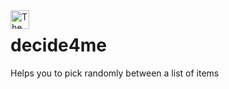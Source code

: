 <img align="left" width="30" height="30" src="https://github.com/yngrdyn/decide4me/blob/main/public/favicon.ico" alt="The App for the hesitants">

# decide4me

Helps you to pick randomly between a list of items
